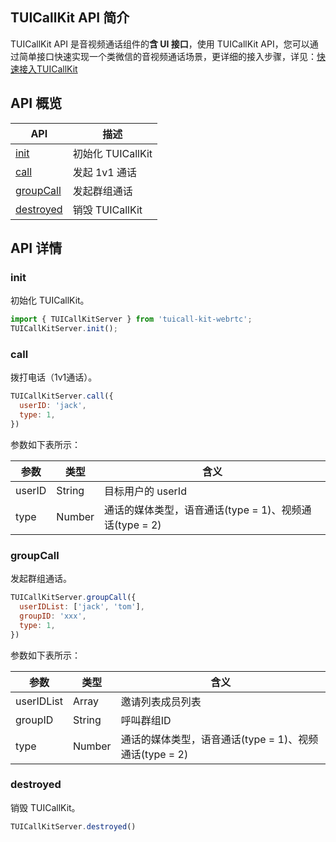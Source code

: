 ## TUICallKit API 简介

TUICallKit API 是音视频通话组件的**含 UI 接口**，使用 TUICallKit API，您可以通过简单接口快速实现一个类微信的音视频通话场景，更详细的接入步骤，详见：[快速接入TUICallKit](https://cloud.tencent.com/document/product/647/78731)

[](id:TUICallKit)
## API 概览


| API | 描述 |
|-----|-----|
| [init](#init) | 初始化 TUICallKit |
| [call](#call) | 发起 1v1 通话 |
| [groupCall](#groupcall) | 发起群组通话 |
| [destroyed](#destroyed) | 销毁 TUICallKit |

[](id:TUICallEngine)
## API 详情

### init

初始化 TUICallKit。

```javascript
import { TUICallKitServer } from 'tuicall-kit-webrtc';
TUICallKitServer.init();
```

### call
拨打电话（1v1通话）。

```javascript
TUICallKitServer.call({
  userID: 'jack',
  type: 1,
})
```

参数如下表所示：

| 参数 | 类型 | 含义 |
|-----|-----|-----|
| userID | String | 目标用户的 userId |
| type | Number | 通话的媒体类型，语音通话(type = 1)、视频通话(type = 2) |

### groupCall
发起群组通话。

```javascript
TUICallKitServer.groupCall({
  userIDList: ['jack', 'tom'],
  groupID: 'xxx',
  type: 1,
})
```

参数如下表所示：

| 参数 | 类型 | 含义 |
|-----|-----|-----|
| userIDList | Array<String> | 邀请列表成员列表 |
| groupID | String | 呼叫群组ID |
| type | Number | 通话的媒体类型，语音通话(type = 1)、视频通话(type = 2) |

### destroyed
销毁 TUICallKit。

```javascript
TUICallKitServer.destroyed()
```